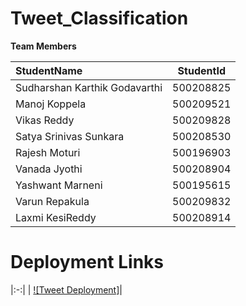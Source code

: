 # Tweet_Classification


**Team Members**

| StudentName | StudentId |
|    :---    |    :----:   |
| Sudharshan Karthik Godavarthi | 500208825 | 
| Manoj Koppela | 500209521   | 
| Vikas Reddy   | 500209828 |
| Satya Srinivas Sunkara |500208530 |
| Rajesh Moturi | 500196903 |
| Vanada Jyothi | 500208904 |
| Yashwant Marneni      | 500195615 |
| Varun Repakula | 500209832 |
| Laxmi KesiReddy | 500208914 |


# Deployment Links
|:-:|
| [![Tweet Deployment]](https://huggingface.co/spaces/Zeelubha/Football-Prediction)|

